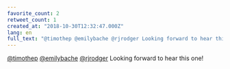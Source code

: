 ```yaml
---
favorite_count: 2
retweet_count: 1
created_at: "2018-10-30T12:32:47.000Z"
lang: en
full_text: "@timothep @emilybache @rjrodger Looking forward to hear this one!"
---
```


[@timothep](https://twitter.com/timothep)
[@emilybache](https://twitter.com/emilybache)
[@rjrodger](https://twitter.com/rjrodger) Looking forward to hear this one!
